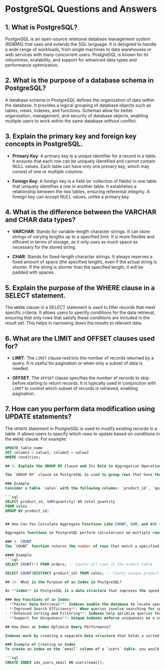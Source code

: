 
# PostgreSQL Questions and Answers

## 1. What is PostgreSQL?
PostgreSQL is an open-source relational database management system (RDBMS) that uses and extends the SQL language. It is designed to handle a wide range of workloads, from single machines to data warehouses or web services with many concurrent users. PostgreSQL is known for its robustness, scalability, and support for advanced data types and performance optimization.

## 2. What is the purpose of a database schema in PostgreSQL?
A database schema in PostgreSQL defines the organization of data within the database. It provides a logical grouping of database objects such as tables, views, indexes, and functions. Schemas allow for better organization, management, and security of database objects, enabling multiple users to work within the same database without conflict.

## 3. Explain the primary key and foreign key concepts in PostgreSQL.
- **Primary Key**: A primary key is a unique identifier for a record in a table. It ensures that each row can be uniquely identified and cannot contain NULL values. Each table can have only one primary key, which may consist of one or multiple columns.
  
- **Foreign Key**: A foreign key is a field (or collection of fields) in one table that uniquely identifies a row in another table. It establishes a relationship between the two tables, ensuring referential integrity. A foreign key can accept NULL values, unlike a primary key.

## 4. What is the difference between the VARCHAR and CHAR data types?
- **VARCHAR**: Stands for variable-length character strings. It can store strings of varying lengths up to a specified limit. It is more flexible and efficient in terms of storage, as it only uses as much space as necessary for the stored string.

- **CHAR**: Stands for fixed-length character strings. It always reserves a fixed amount of space (the specified length), even if the actual string is shorter. If the string is shorter than the specified length, it will be padded with spaces.

## 5. Explain the purpose of the WHERE clause in a SELECT statement.
The `WHERE` clause in a SELECT statement is used to filter records that meet specific criteria. It allows users to specify conditions for the data retrieval, ensuring that only rows that satisfy these conditions are included in the result set. This helps in narrowing down the results to relevant data.

## 6. What are the LIMIT and OFFSET clauses used for?
- **LIMIT**: The `LIMIT` clause restricts the number of records returned by a query. It is useful for pagination or when only a subset of data is needed.

- **OFFSET**: The `OFFSET` clause specifies the number of records to skip before starting to return records. It is typically used in conjunction with `LIMIT` to control which subset of records is retrieved, enabling pagination.

## 7. How can you perform data modification using UPDATE statements?
The `UPDATE` statement in PostgreSQL is used to modify existing records in a table. It allows users to specify which rows to update based on conditions in the `WHERE` clause. For example:

```sql
UPDATE table_name
SET column1 = value1, column2 = value2
WHERE condition;

## 8. Explain the GROUP BY Clause and Its Role in Aggregation Operations

The `GROUP BY` clause in PostgreSQL is used to group rows that have the same values in specified columns into summary rows. This is particularly useful when performing aggregate functions, allowing users to compute metrics such as counts, sums, or averages for each group.

### Example
Consider a table `sales` with the following columns: `product_id`, `quantity`, and `sale_date`. If you want to know the total quantity sold for each product, you would use:

```sql
SELECT product_id, SUM(quantity) AS total_quantity
FROM sales
GROUP BY product_id;


## How Can You Calculate Aggregate Functions Like COUNT, SUM, and AVG in PostgreSQL?

Aggregate functions in PostgreSQL perform calculations on multiple rows of a single column and return a single value. The most commonly used aggregate functions are:

### 9. COUNT
The `COUNT` function returns the number of rows that match a specified criterion. It can count all rows or distinct values in a column.

#### Example
```sql
SELECT COUNT(*) FROM orders; -- Counts all rows in the orders table

SELECT COUNT(DISTINCT product_id) FROM sales; -- Counts unique product IDs

## 10. What is the Purpose of an Index in PostgreSQL?

An **index** in PostgreSQL is a data structure that improves the speed of data retrieval operations on a database table. It allows the database management system to find and access rows quickly, enhancing overall query performance.

### Key Functions of an Index:
- **Faster Data Retrieval**: Indexes enable the database to locate specific rows without scanning the entire table, significantly reducing the time it takes to return query results.
- **Improved Search Efficiency**: When queries involve searching for specific values, indexes allow for quicker lookups, especially in large datasets.
- **Enhanced Sorting and Filtering**: Indexes help optimize queries that involve sorting (`ORDER BY`) or filtering (`WHERE`) operations, making these queries run more efficiently.
- **Support for Uniqueness**: Unique indexes enforce uniqueness on a column, ensuring that no duplicate values are entered.

## How Does an Index Optimize Query Performance?

Indexes work by creating a separate data structure that holds a sorted representation of one or more columns from a table. When a query is executed, PostgreSQL can use this index to quickly locate the relevant rows instead of performing a full table scan.

### Example of Creating an Index
To create an index on the `email` column of a `users` table, you would use the following SQL command:

```sql
CREATE INDEX idx_users_email ON users(email);
